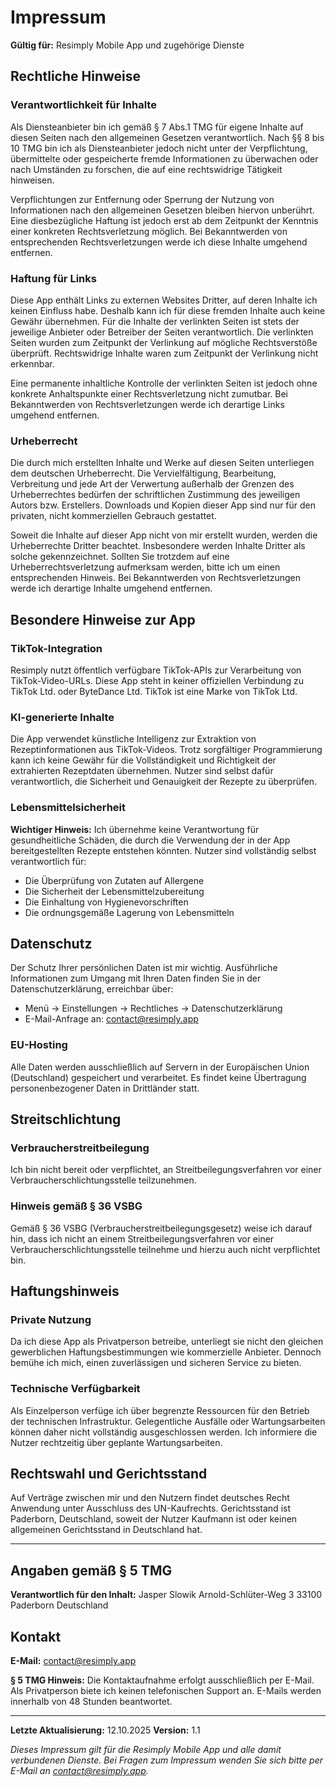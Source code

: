 # Impressum

**Gültig für:** Resimply Mobile App und zugehörige Dienste

## Rechtliche Hinweise

### Verantwortlichkeit für Inhalte
Als Diensteanbieter bin ich gemäß § 7 Abs.1 TMG für eigene Inhalte auf diesen Seiten nach den allgemeinen Gesetzen verantwortlich. Nach §§ 8 bis 10 TMG bin ich als Diensteanbieter jedoch nicht unter der Verpflichtung, übermittelte oder gespeicherte fremde Informationen zu überwachen oder nach Umständen zu forschen, die auf eine rechtswidrige Tätigkeit hinweisen.

Verpflichtungen zur Entfernung oder Sperrung der Nutzung von Informationen nach den allgemeinen Gesetzen bleiben hiervon unberührt. Eine diesbezügliche Haftung ist jedoch erst ab dem Zeitpunkt der Kenntnis einer konkreten Rechtsverletzung möglich. Bei Bekanntwerden von entsprechenden Rechtsverletzungen werde ich diese Inhalte umgehend entfernen.

### Haftung für Links
Diese App enthält Links zu externen Websites Dritter, auf deren Inhalte ich keinen Einfluss habe. Deshalb kann ich für diese fremden Inhalte auch keine Gewähr übernehmen. Für die Inhalte der verlinkten Seiten ist stets der jeweilige Anbieter oder Betreiber der Seiten verantwortlich. Die verlinkten Seiten wurden zum Zeitpunkt der Verlinkung auf mögliche Rechtsverstöße überprüft. Rechtswidrige Inhalte waren zum Zeitpunkt der Verlinkung nicht erkennbar.

Eine permanente inhaltliche Kontrolle der verlinkten Seiten ist jedoch ohne konkrete Anhaltspunkte einer Rechtsverletzung nicht zumutbar. Bei Bekanntwerden von Rechtsverletzungen werde ich derartige Links umgehend entfernen.

### Urheberrecht
Die durch mich erstellten Inhalte und Werke auf diesen Seiten unterliegen dem deutschen Urheberrecht. Die Vervielfältigung, Bearbeitung, Verbreitung und jede Art der Verwertung außerhalb der Grenzen des Urheberrechtes bedürfen der schriftlichen Zustimmung des jeweiligen Autors bzw. Erstellers. Downloads und Kopien dieser App sind nur für den privaten, nicht kommerziellen Gebrauch gestattet.

Soweit die Inhalte auf dieser App nicht von mir erstellt wurden, werden die Urheberrechte Dritter beachtet. Insbesondere werden Inhalte Dritter als solche gekennzeichnet. Sollten Sie trotzdem auf eine Urheberrechtsverletzung aufmerksam werden, bitte ich um einen entsprechenden Hinweis. Bei Bekanntwerden von Rechtsverletzungen werde ich derartige Inhalte umgehend entfernen.

## Besondere Hinweise zur App

### TikTok-Integration
Resimply nutzt öffentlich verfügbare TikTok-APIs zur Verarbeitung von TikTok-Video-URLs. Diese App steht in keiner offiziellen Verbindung zu TikTok Ltd. oder ByteDance Ltd. TikTok ist eine Marke von TikTok Ltd.

### KI-generierte Inhalte
Die App verwendet künstliche Intelligenz zur Extraktion von Rezeptinformationen aus TikTok-Videos. Trotz sorgfältiger Programmierung kann ich keine Gewähr für die Vollständigkeit und Richtigkeit der extrahierten Rezeptdaten übernehmen. Nutzer sind selbst dafür verantwortlich, die Sicherheit und Genauigkeit der Rezepte zu überprüfen.

### Lebensmittelsicherheit
**Wichtiger Hinweis:** Ich übernehme keine Verantwortung für gesundheitliche Schäden, die durch die Verwendung der in der App bereitgestellten Rezepte entstehen könnten. Nutzer sind vollständig selbst verantwortlich für:
- Die Überprüfung von Zutaten auf Allergene
- Die Sicherheit der Lebensmittelzubereitung
- Die Einhaltung von Hygienevorschriften
- Die ordnungsgemäße Lagerung von Lebensmitteln

## Datenschutz

Der Schutz Ihrer persönlichen Daten ist mir wichtig. Ausführliche Informationen zum Umgang mit Ihren Daten finden Sie in der Datenschutzerklärung, erreichbar über:
- Menü → Einstellungen → Rechtliches → Datenschutzerklärung
- E-Mail-Anfrage an: contact@resimply.app

### EU-Hosting
Alle Daten werden ausschließlich auf Servern in der Europäischen Union (Deutschland) gespeichert und verarbeitet. Es findet keine Übertragung personenbezogener Daten in Drittländer statt.

## Streitschlichtung

### Verbraucherstreitbeilegung
Ich bin nicht bereit oder verpflichtet, an Streitbeilegungsverfahren vor einer Verbraucherschlichtungsstelle teilzunehmen.

### Hinweis gemäß § 36 VSBG
Gemäß § 36 VSBG (Verbraucherstreitbeilegungsgesetz) weise ich darauf hin, dass ich nicht an einem Streitbeilegungsverfahren vor einer Verbraucherschlichtungsstelle teilnehme und hierzu auch nicht verpflichtet bin.

## Haftungshinweis

### Private Nutzung
Da ich diese App als Privatperson betreibe, unterliegt sie nicht den gleichen gewerblichen Haftungsbestimmungen wie kommerzielle Anbieter. Dennoch bemühe ich mich, einen zuverlässigen und sicheren Service zu bieten.

### Technische Verfügbarkeit
Als Einzelperson verfüge ich über begrenzte Ressourcen für den Betrieb der technischen Infrastruktur. Gelegentliche Ausfälle oder Wartungsarbeiten können daher nicht vollständig ausgeschlossen werden. Ich informiere die Nutzer rechtzeitig über geplante Wartungsarbeiten.

## Rechtswahl und Gerichtsstand

Auf Verträge zwischen mir und den Nutzern findet deutsches Recht Anwendung unter Ausschluss des UN-Kaufrechts. Gerichtsstand ist Paderborn, Deutschland, soweit der Nutzer Kaufmann ist oder keinen allgemeinen Gerichtsstand in Deutschland hat.

---

## Angaben gemäß § 5 TMG

**Verantwortlich für den Inhalt:**
Jasper Slowik
Arnold-Schlüter-Weg 3
33100 Paderborn
Deutschland

## Kontakt

**E-Mail:** contact@resimply.app

**§ 5 TMG Hinweis:** Die Kontaktaufnahme erfolgt ausschließlich per E-Mail. Als Privatperson biete ich keinen telefonischen Support an. E-Mails werden innerhalb von 48 Stunden beantwortet.

---

**Letzte Aktualisierung:** 12.10.2025
**Version:** 1.1

*Dieses Impressum gilt für die Resimply Mobile App und alle damit verbundenen Dienste. Bei Fragen zum Impressum wenden Sie sich bitte per E-Mail an contact@resimply.app.*